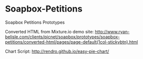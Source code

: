 Soapbox-Petitions
=================

Soapbox Petitions Prototypes

Converted HTML from Mixture.io demo site:
http://www.ryan-belisle.com/clients/picnet/soapbox/prototypes/soapbox-petitions/converted-html/pages/page-default(1col-stickybtn).html

Chart Script:
http://rendro.github.io/easy-pie-chart/
